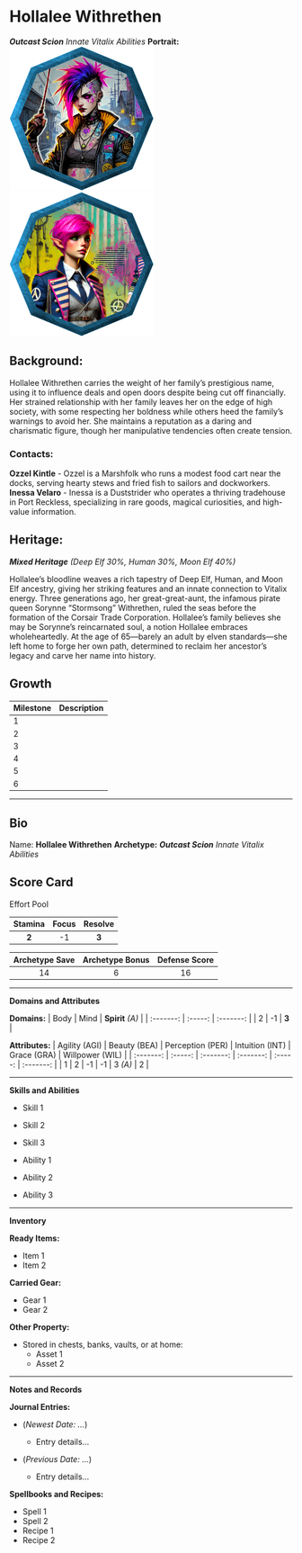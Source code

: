 # Hollalee Withrethen
***Outcast Scion** Innate Vitalix Abilities*
**Portrait:** ![Punk Theme Hollalee](/src/img/char_tok-Hollalee-Punk.png)![Nautical Theme Hollalee](/src/img/char_tok-Hollalee-Nautical.png)

## Background:  
Hollalee Withrethen carries the weight of her family’s prestigious name, using it to influence deals and open doors despite being cut off financially. Her strained relationship with her family leaves her on the edge of high society, with some respecting her boldness while others heed the family’s warnings to avoid her. She maintains a reputation as a daring and charismatic figure, though her manipulative tendencies often create tension.
### Contacts:
**Ozzel Kintle** - Ozzel is a Marshfolk who runs a modest food cart near the docks, serving hearty stews and fried fish to sailors and dockworkers.
**Inessa Velaro** - Inessa is a Duststrider who operates a thriving tradehouse in Port Reckless, specializing in rare goods, magical curiosities, and high-value information.

## Heritage:
***Mixed Heritage** (Deep Elf 30%, Human 30%, Moon Elf 40%)*

Hollalee’s bloodline weaves a rich tapestry of Deep Elf, Human, and Moon Elf ancestry, giving her striking features and an innate connection to Vitalix energy. Three generations ago, her great-great-aunt, the infamous pirate queen Sorynne “Stormsong” Withrethen, ruled the seas before the formation of the Corsair Trade Corporation. Hollalee’s family believes she may be Sorynne’s reincarnated soul, a notion Hollalee embraces wholeheartedly. At the age of 65—barely an adult by elven standards—she left home to forge her own path, determined to reclaim her ancestor’s legacy and carve her name into history.

## Growth

| Milestone | Description |
|-----------|-------------|
| 1         |             |
| 2         |             |
| 3         |             |
| 4         |             |
| 5         |             |
| 6         |             |

---

## Bio

Name:  **Hollalee Withrethen**
**Archetype:** ***Outcast Scion** Innate Vitalix Abilities*

## Score Card
Effort Pool

| Stamina | Focus | Resolve |
| :-------: | :-----: | :-------: |
| **2** | -1 | **3** |

| Archetype Save    | Archetype Bonus | Defense Score |
| :-------: | :-----: | :-------: |
| 14 | 6 | 16 |

---

**Domains and Attributes**

**Domains:**
| Body  | Mind  | **Spirit** _(A)_ |
| :-------: | :-----: | :-------: |
|    2   |   -1    |    **3**     |

**Attributes:**
| Agility (AGI) | Beauty (BEA) | Perception (PER) | Intuition (INT) | Grace (GRA) | Willpower (WIL) |
| :-------: | :-----: | :-------: | :-------: | :-----: | :-------: |
|     1     |      2     |       -1       |        -1      |    3 _(A)_   |     2     |

---

**Skills and Abilities**

- Skill 1  
- Skill 2  
- Skill 3  

- Ability 1  
- Ability 2  
- Ability 3  

---

**Inventory**

**Ready Items:**
- Item 1  
- Item 2  

**Carried Gear:**
- Gear 1  
- Gear 2  

**Other Property:**
- Stored in chests, banks, vaults, or at home:
  - Asset 1  
  - Asset 2  

---

**Notes and Records**

**Journal Entries:**
- (*Newest Date: ...*)
  - Entry details...

- (*Previous Date: ...*)
  - Entry details...

**Spellbooks and Recipes:**
- Spell 1  
- Spell 2  
- Recipe 1  
- Recipe 2  
